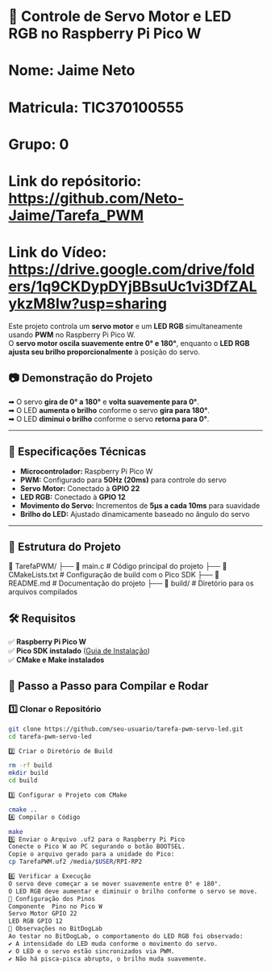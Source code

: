 # 🚀 Controle de Servo Motor e LED RGB no Raspberry Pi Pico W  

# Nome: Jaime Neto
# Matricula: TIC370100555
# Grupo: 0
# Link do repósitorio: https://github.com/Neto-Jaime/Tarefa_PWM
# Link do Vídeo: https://drive.google.com/drive/folders/1q9CKDypDYjBBsuUc1vi3DfZALykzM8Iw?usp=sharing

Este projeto controla um **servo motor** e um **LED RGB** simultaneamente usando **PWM** no Raspberry Pi Pico W.  
O **servo motor oscila suavemente entre 0° e 180°**, enquanto o **LED RGB ajusta seu brilho proporcionalmente** à posição do servo.  

## 📷 **Demonstração do Projeto**  
➡ O servo **gira de 0° a 180°** e **volta suavemente para 0°**.  
➡ O LED **aumenta o brilho** conforme o servo **gira para 180°**.  
➡ O LED **diminui o brilho** conforme o servo **retorna para 0°**.  

---

## 📌 **Especificações Técnicas**
- **Microcontrolador:** Raspberry Pi Pico W  
- **PWM:** Configurado para **50Hz (20ms)** para controle do servo  
- **Servo Motor:** Conectado à **GPIO 22**  
- **LED RGB:** Conectado à **GPIO 12**  
- **Movimento do Servo:** Incrementos de **5µs a cada 10ms** para suavidade  
- **Brilho do LED:** Ajustado dinamicamente baseado no ângulo do servo  

---

## 📁 **Estrutura do Projeto**
📂 TarefaPWM/ ├── 📄 main.c # Código principal do projeto ├── 📄 CMakeLists.txt # Configuração de build com o Pico SDK ├── 📄 README.md # Documentação do projeto ├── 📂 build/ # Diretório para os arquivos compilados

## 🛠 **Requisitos**
✅ **Raspberry Pi Pico W**  
✅ **Pico SDK instalado** ([Guia de Instalação](https://datasheets.raspberrypi.com/pico/getting-started-with-pico.pdf))  
✅ **CMake e Make instalados**  

## 🚀 **Passo a Passo para Compilar e Rodar**
### **1️⃣ Clonar o Repositório**
```sh
git clone https://github.com/seu-usuario/tarefa-pwm-servo-led.git
cd tarefa-pwm-servo-led

2️⃣ Criar o Diretório de Build

rm -rf build
mkdir build
cd build

3️⃣ Configurar o Projeto com CMake

cmake ..
4️⃣ Compilar o Código

make
5️⃣ Enviar o Arquivo .uf2 para o Raspberry Pi Pico
Conecte o Pico W ao PC segurando o botão BOOTSEL.
Copie o arquivo gerado para a unidade do Pico:
cp TarefaPWM.uf2 /media/$USER/RPI-RP2

6️⃣ Verificar a Execução
O servo deve começar a se mover suavemente entre 0° e 180°.
O LED RGB deve aumentar e diminuir o brilho conforme o servo se move.
🎯 Configuração dos Pinos
Componente	Pino no Pico W
Servo Motor	GPIO 22
LED RGB	GPIO 12
🔬 Observações no BitDogLab
Ao testar no BitDogLab, o comportamento do LED RGB foi observado:
✔ A intensidade do LED muda conforme o movimento do servo.
✔ O LED e o servo estão sincronizados via PWM.
✔ Não há pisca-pisca abrupto, o brilho muda suavemente.